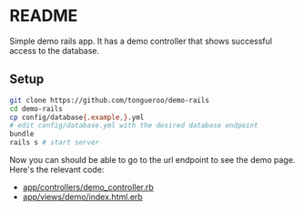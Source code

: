 # README

Simple demo rails app. It has a demo controller that shows successful access to the database.

## Setup

```sh
git clone https://github.com/tongueroo/demo-rails
cd demo-rails
cp config/database{.example,}.yml
# edit config/database.yml with the desired database endpoint
bundle
rails s # start server
```

Now you can should be able to go to the url endpoint to see the demo page. Here's the relevant code:

* [app/controllers/demo_controller.rb](app/controllers/demo_controller.rb)
* [app/views/demo/index.html.erb](app/views/demo/index.html.erb)

